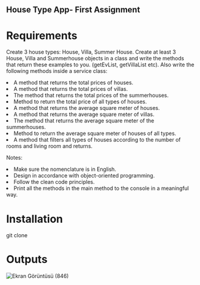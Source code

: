 
<h2>House Type App- First Assignment</h2>

<h1>Requirements</h1>

Create 3 house types: House, Villa, Summer House.
Create at least 3 House, Villa and Summerhouse objects in a class and write the methods that return these examples to you. (getEvList, getVillaList etc).
Also write the following methods inside a service class:
<li>A method that returns the total prices of houses.</li>
<li>A method that returns the total prices of villas.</li>
<li>The method that returns the total prices of the summerhouses.</li>
<li>Method to return the total price of all types of houses.</li>
<li>A method that returns the average square meter of houses.</li>
<li>A method that returns the average square meter of villas.</li>
<li>The method that returns the average square meter of the summerhouses.</li>
<li>Method to return the average square meter of houses of all types.</li>
<li>A method that filters all types of houses according to the number of rooms and living room and returns.</li>

Notes: 

<li>Make sure the nomenclature is in English.</li>
<li>Design in accordance with object-oriented programming.</li>
<li>Follow the clean code principles.</li>
<li>Print all the methods in the main method to the console in a meaningful way.</li>

<h1>Installation </h1>
git clone 

<h1>Outputs</h1>

![Ekran Görüntüsü (846)](https://user-images.githubusercontent.com/54955167/213571817-d1052e5b-8f83-423c-9c3b-26096d09408e.png)


